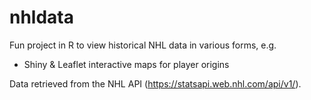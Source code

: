 # nhldata

Fun project in R to view historical NHL data in various forms, e.g.
- Shiny & Leaflet interactive maps for player origins

Data retrieved from the NHL API (https://statsapi.web.nhl.com/api/v1/).
